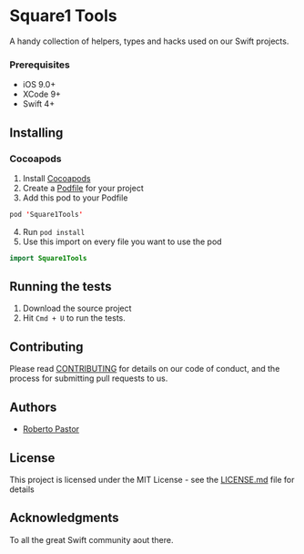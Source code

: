 # Square1 Tools

A handy collection of helpers, types and hacks used on our Swift projects.

### Prerequisites

* iOS 9.0+
* XCode 9+
* Swift 4+

## Installing

### Cocoapods

1. Install [Cocoapods](https://guides.cocoapods.org/using/getting-started.html)
2. Create a [Podfile](https://guides.cocoapods.org/using/using-cocoapods.html) for your project
3. Add this pod to your Podfile
```swift
pod 'Square1Tools'
```
4. Run ```pod install```
5. Use this import on every file you want to use the pod
```swift
import Square1Tools
```

## Running the tests

1. Download the source project
2. Hit ```Cmd + U``` to run the tests.

## Contributing

Please read [CONTRIBUTING](CONTRIBUTING.md) for details on our code of conduct, and the process for submitting pull requests to us.

## Authors

* [Roberto Pastor](https://github.com/WedgeSparda)

## License

This project is licensed under the MIT License - see the [LICENSE.md](LICENSE) file for details

## Acknowledgments

To all the great Swift community aout there.